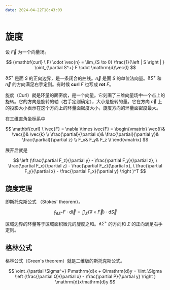 ```yaml
---
date: 2024-04-22T18:43:03
---
```


# 旋度

设 $\vec{F}$ 为一个向量场。

$$
(\mathbf{curl} \ F) \cdot \vec{n} = \lim_{S \to 0} \frac{1}{\left | S \right | } \oint_{\partial S^+} F \cdot \mathrm{d}\vec{l}
$$

$\partial S^+$ 是面 $S$ 的正向边界，是一条闭合的曲线。$\vec{n}$ 是面 $S$ 的单位法向量。$\partial S^+$ 和 $\vec{n}$ 的方向满足右手定则。有时候 $\mathbf{curl} \ F$ 也写成 $\mathbf{rot} \ F$。

旋度（Curl）就是环量的面密度，是一个向量。它刻画了三维向量场中一个点上的旋转。它的方向是旋转的轴（右手定则确定），大小是旋转的量。它在方向 $\vec{n}$ 上的投影大小表示在这个方向上的环量面密度大小，旋度方向的环量面密度最大。

在三维直角坐标系中

$$
\mathbf{curl} \ \vec{F} = \nabla \times \vec{F} =
\begin{vmatrix}
  \vec{i}& \vec{j}& \vec{k} \\
  \frac{\partial}{\partial x}& \frac{\partial}{\partial y}& \frac{\partial}{\partial z} \\
  F_x& F_y& F_z \\
\end{vmatrix}
$$

展开后就是

$$
\left (\frac{\partial F_z}{\partial y} - \frac{\partial F_y}{\partial z}, \  \frac{\partial F_x}{\partial z} - \frac{\partial F_z}{\partial x}, \  \frac{\partial F_y}{\partial x} - \frac{\partial F_x}{\partial y} \right )^T
$$

## 旋度定理

即斯托克斯公式 （Stokes' theorem）。

$$
\oint_{\partial \Sigma^+} F \cdot \mathrm{d}\vec{l} = \iint_\Sigma ( \nabla \times \vec{F} ) \cdot \mathrm{d}\vec{S}
$$

区域边界的环量等于区域面积微元的旋度之和。$\partial \Sigma^+$ 的方向和 $\Sigma$ 的正向满足右手定则。

## 格林公式

格林公式（Green's theorem）就是二维版的斯托克斯公式。

$$
\oint_{\partial \Sigma^+} P\mathrm{d}x + Q\mathrm{d}y = \iint_\Sigma \left (\frac{\partial Q}{\partial x} - \frac{\partial P}{\partial y} \right ) \mathrm{d}x\mathrm{d}y
$$
